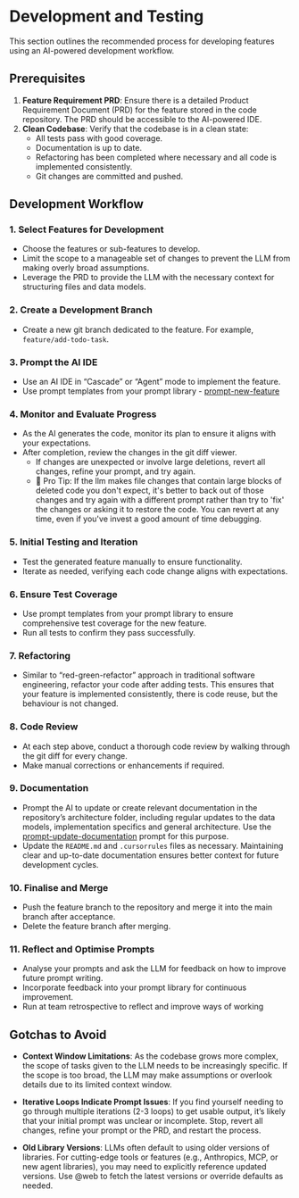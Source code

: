 # Development and Testing

This section outlines the recommended process for developing features using an AI-powered development workflow. 

## Prerequisites

1. **Feature Requirement PRD**: Ensure there is a detailed Product Requirement Document (PRD) for the feature stored in the code repository. The PRD should be accessible to the AI-powered IDE.
2. **Clean Codebase**: Verify that the codebase is in a clean state:
    - All tests pass with good coverage.
    - Documentation is up to date.
    - Refactoring has been completed where necessary and all code is implemented consistently.
    - Git changes are committed and pushed.

## Development Workflow

### 1. Select Features for Development

- Choose the features or sub-features to develop.
- Limit the scope to a manageable set of changes to prevent the LLM from making overly broad assumptions.
- Leverage the PRD to provide the LLM with the necessary context for structuring files and data models.

### 2. Create a Development Branch

- Create a new git branch dedicated to the feature. For example, `feature/add-todo-task`.

### 3. Prompt the AI IDE

- Use an AI IDE in “Cascade” or “Agent” mode to implement the feature.
- Use prompt templates from your prompt library - [prompt-new-feature](../prompt-library/prompt-new-feature.md)
### 4. Monitor and Evaluate Progress

- As the AI generates the code, monitor its plan to ensure it aligns with your expectations.
- After completion, review the changes in the git diff viewer.
    - If changes are unexpected or involve large deletions, revert all changes, refine your prompt, and try again.
    - 🚀 Pro Tip: If the llm makes file changes that contain large blocks of deleted code you don't expect, it's better to back out of those changes and try again with a different prompt rather than try to 'fix' the changes or asking it to restore the code. You can revert at any time, even if you've invest a good amount of time debugging.

### 5. Initial Testing and Iteration

- Test the generated feature manually to ensure functionality.
- Iterate as needed, verifying each code change aligns with expectations.

### 6. Ensure Test Coverage

- Use prompt templates from your prompt library to ensure comprehensive test coverage for the new feature.
- Run all tests to confirm they pass successfully.

### 7. Refactoring

- Similar to “red-green-refactor” approach in traditional software engineering, refactor your code after adding tests. This ensures that your feature is implemented consistently, there is code reuse, but the behaviour is not changed. 

### 8. Code Review

- At each step above, conduct a thorough code review by walking through the git diff for every change.
- Make manual corrections or enhancements if required.

### 9. Documentation

- Prompt the AI to update or create relevant documentation in the repository’s architecture folder, including regular updates to the data models, implementation specifics and general architecture. Use the [prompt-update-documentation](../prompt-library/prompt-update-documentation.md) prompt for this purpose.
- Update the `README.md` and `.cursorrules` files as necessary. Maintaining clear and up-to-date documentation ensures better context for future development cycles.

### 10. Finalise and Merge

- Push the feature branch to the repository and merge it into the main branch after acceptance.
- Delete the feature branch after merging.

### 11. Reflect and Optimise Prompts

- Analyse your prompts and ask the LLM for feedback on how to improve future prompt writing.
- Incorporate feedback into your prompt library for continuous improvement.
- Run at team retrospective to reflect and improve ways of working

## Gotchas to Avoid

- **Context Window Limitations**: As the codebase grows more complex, the scope of tasks given to the LLM needs to be increasingly specific. If the scope is too broad, the LLM may make assumptions or overlook details due to its limited context window.
    
- **Iterative Loops Indicate Prompt Issues**: If you find yourself needing to go through multiple iterations (2-3 loops) to get usable output, it’s likely that your initial prompt was unclear or incomplete. Stop, revert all changes, refine your prompt or the PRD, and restart the process.
    
- **Old Library Versions**: LLMs often default to using older versions of libraries. For cutting-edge tools or features (e.g., Anthropics, MCP, or new agent libraries), you may need to explicitly reference updated versions. Use @web to fetch the latest versions or override defaults as needed.